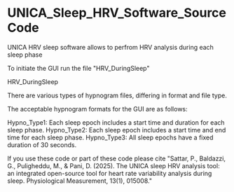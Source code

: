 # UNICA_Sleep_HRV_Software_SourceCode
UNICA HRV sleep software allows to perfrom HRV analysis during each sleep phase

To initiate the GUI run the file "HRV_DuringSleep"

HRV_DuringSleep


There are various types of hypnogram files, differing in format and file type.

The acceptable hypnogram formats for the GUI are as follows:

Hypno_Type1: Each sleep epoch includes a start time and duration for each sleep phase.
Hypno_Type2: Each sleep epoch includes a start time and end time for each sleep phase.
Hypno_Type3: All sleep epochs have a fixed duration of 30 seconds.

If you use these code or part of these code please cite "Sattar, P., Baldazzi, G., Puligheddu, M., & Pani, D. (2025). The UNICA sleep HRV analysis tool: an integrated open-source tool for heart rate variability analysis during sleep. Physiological Measurement, 13(1), 015008."
